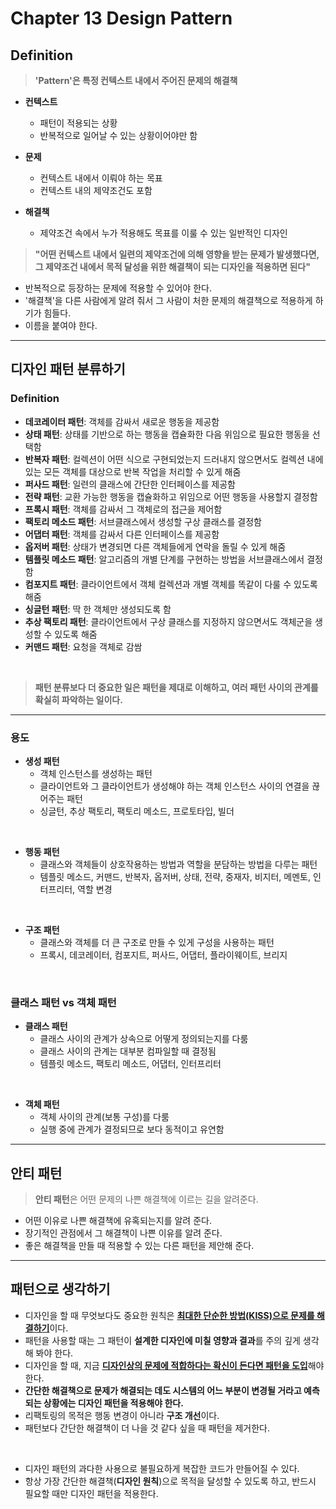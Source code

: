 # Chapter 13 Design Pattern

## Definition

> **'Pattern'은 특정 컨텍스트 내에서 주어진 문제의 해결책**

- **컨텍스트**
    - 패턴이 적용되는 상황
    - 반복적으로 일어날 수 있는 상황이어야만 함

- **문제**
    - 컨텍스트 내에서 이뤄야 하는 목표
    - 컨텍스트 내의 제약조건도 포함

- **해결책**
    - 제약조건 속에서 누가 적용해도 목표를 이룰 수 있는 일반적인 디자인

> **"어떤 컨텍스트 내에서 일련의 제약조건에 의해 영향을 받는 문제가 발생했다면, 그 제약조건 내에서 목적 달성을 위한 해결책이 되는 디자인을 적용하면 된다"**

- 반복적으로 등장하는 문제에 적용할 수 있어야 한다.
- '해결책'을 다른 사람에게 알려 줘서 그 사람이 처한 문제의 해결책으로 적용하게 하기가 힘들다.
- 이름을 붙여야 한다.

---

## 디자인 패턴 분류하기

### Definition

- **데코레이터 패턴**: 객체를 감싸서 새로운 행동을 제공함
- **상태 패턴**: 상태를 기반으로 하는 행동을 캡슐화한 다음 위임으로 필요한 행동을 선택함
- **반복자 패턴**: 컬렉션이 어떤 식으로 구현되었는지 드러내지 않으면서도 컬렉션 내에 있는 모든 객체를 대상으로 반복 작업을 처리할 수 있게 해줌
- **퍼사드 패턴**: 일련의 클래스에 간단한 인터페이스를 제공함
- **전략 패턴**: 교환 가능한 행동을 캡슐화하고 위임으로 어떤 행동을 사용할지 결정함
- **프록시 패턴**: 객체를 감싸서 그 객체로의 접근을 제어함
- **팩토리 메소드 패턴**: 서브클래스에서 생성할 구상 클래스를 결정함
- **어댑터 패턴**: 객체를 감싸서 다른 인터페이스를 제공함
- **옵저버 패턴**: 상태가 변경되면 다른 객체들에게 연락을 돌릴 수 있게 해줌
- **템플릿 메소드 패턴**: 알고리즘의 개별 단계를 구현하는 방법을 서브클래스에서 결정함
- **컴포지트 패턴**: 클라이언트에서 객체 컬렉션과 개별 객체를 똑같이 다룰 수 있도록 해줌
- **싱글턴 패턴**: 딱 한 객체만 생성되도록 함
- **추상 팩토리 패턴**: 클라이언트에서 구상 클래스를 지정하지 않으면서도 객체군을 생성할 수 있도록 해줌
- **커맨드 패턴**: 요청을 객체로 감쌈

<br>

> **패턴 분류보다 더 중요한 일은 패턴을 제대로 이해하고, 여러 패턴 사이의 관계를 확실히 파악하는 일이다.**

---

### 용도

- **생성 패턴**
    - 객체 인스턴스를 생성하는 패턴
    - 클라이언트와 그 클라이언트가 생성해야 하는 객체 인스턴스 사이의 연결을 끊어주는 패턴
    - 싱글턴, 추상 팩토리, 팩토리 메소드, 프로토타입, 빌더

<br>

- **행동 패턴**
    - 클래스와 객체들이 상호작용하는 방법과 역할을 분담하는 방법을 다루는 패턴
    - 템플릿 메소드, 커맨드, 반복자, 옵저버, 상태, 전략, 중재자, 비지터, 메멘토, 인터프리터, 역할 변경

<br>

- **구조 패턴**
    - 클래스와 객체를 더 큰 구조로 만들 수 있게 구성을 사용하는 패턴
    - 프록시, 데코레이터, 컴포지트, 퍼사드, 어댑터, 플라이웨이트, 브리지

<br>

### 클래스 패턴 vs 객체 패턴

- **클래스 패턴**
    - 클래스 사이의 관계가 상속으로 어떻게 정의되는지를 다룸
    - 클래스 사이의 관계는 대부분 컴파일할 때 결정됨
    - 템플릿 메소드, 팩토리 메소드, 어댑터, 인터프리터

<br>

- **객체 패턴**
    - 객체 사이의 관계(보통 구성)를 다룸
    - 실행 중에 관계가 결정되므로 보다 동적이고 유연함

---

## 안티 패턴

> **안티 패턴**은 어떤 문제의 나쁜 해결책에 이르는 길을 알려준다.

- 어떤 이유로 나쁜 해결책에 유혹되는지를 알려 준다.
- 장기적인 관점에서 그 해결책이 나쁜 이유를 알려 준다.
- 좋은 해결책을 만들 때 적용할 수 있는 다른 패턴을 제안해 준다.

---

## 패턴으로 생각하기

- 디자인을 할 때 무엇보다도 중요한 원칙은 <u>**최대한 단순한 방법(KISS)으로 문제를 해결하기**</u>이다.
- 패턴을 사용할 때는 그 패턴이 **설계한 디자인에 미칠 영향과 결과**를 주의 깊게 생각해 봐야 한다.
- 디자인을 할 때, 지금 <u>**디자인상의 문제에 적합하다는 확신이 든다면 패턴을 도입**</u>해야 한다.
- **간단한 해결책으로 문제가 해결되는 데도 시스템의 어느 부분이 변경될 거라고 예측되는 상황에는 디자인 패턴을 적용해야 한다.**
- 리팩토링의 목적은 행동 변경이 아니라 **구조 개선**이다.
- 패턴보다 간단한 해결책이 더 나을 것 같다 싶을 때 패턴을 제거한다.

<br>

- 디자인 패턴의 과다한 사용으로 불필요하게 복잡한 코드가 만들어질 수 있다.
- 항상 가장 간단한 해결책(**디자인 원칙**)으로 목적을 달성할 수 있도록 하고, 반드시 필요할 때만 디자인 패턴을 적용한다.